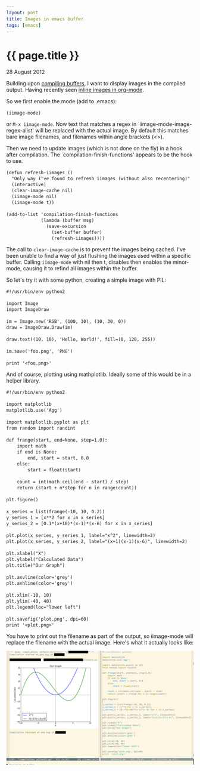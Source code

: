 ```yaml
---
layout: post
title: Images in emacs buffer
tags: [emacs]
---
```


{{ page.title }}
================
<p class="meta">28 August 2012</p>

Building upon [compiling buffers](emacs-compile-on-save.html), I want to display images in the compiled output. Having recently seen [inline images in org-mode](http://floatsolutions.com/blog/2010/10/displaying-inline-images-in-emacs-org-mode/).

So we first enable the mode (add to .emacs):
~~~
(iimage-mode)
~~~

or `M-x iimage-mode`. Now text that matches a regex in `iimage-mode-image-regex-alist' will be replaced with the actual image. By default this matches bare image filenames, and filenames within angle brackets (<>).

Then we need to update images (which is not done on the fly) in a hook after compilation. The `compilation-finish-functions' appears to be the hook to use.

~~~
(defun refresh-iimages ()
  "Only way I've found to refresh iimages (without also recentering)"
  (interactive)
  (clear-image-cache nil)
  (iimage-mode nil)
  (iimage-mode t))

(add-to-list 'compilation-finish-functions 
             (lambda (buffer msg)
               (save-excursion
                 (set-buffer buffer)
                 (refresh-iimages))))
~~~

The call to `clear-image-cache` is to prevent the images being cached. I've been unable to find a way of just flushing the images used within a specific buffer. Calling `iimage-mode` with nil then t, disables then enables the minor-mode, causing it to refind all images within the buffer.

So let's try it with some python, creating a simple image with PIL:
~~~
#!/usr/bin/env python2

import Image
import ImageDraw

im = Image.new('RGB', (100, 30), (10, 30, 0))
draw = ImageDraw.Draw(im)

draw.text((10, 10), 'Hello, World!', fill=(0, 120, 255))
         
im.save('foo.png', 'PNG')

print '<foo.png>'
~~~

And of course, plotting using mathplotlib. Ideally some of this would be in a helper library.

~~~
#!/usr/bin/env python2

import matplotlib
matplotlib.use('Agg')

import matplotlib.pyplot as plt
from random import randint

def frange(start, end=None, step=1.0):
    import math
    if end is None:
        end, start = start, 0.0
    else:
        start = float(start)

    count = int(math.ceil(end - start) / step)
    return (start + n*step for n in range(count))

plt.figure()

x_series = list(frange(-10, 10, 0.2))
y_series_1 = [x**2 for x in x_series]
y_series_2 = [0.1*(x+10)*(x-1)*(x-6) for x in x_series]

plt.plot(x_series, y_series_1, label="x^2", linewidth=2)
plt.plot(x_series, y_series_2, label="(x+1)(x-1)(x-6)", linewidth=2)

plt.xlabel("X")
plt.ylabel("Calculated Data")
plt.title("Our Graph")

plt.axvline(color='grey')
plt.axhline(color='grey')

plt.xlim(-10, 10)
plt.ylim(-40, 40)
plt.legend(loc="lower left")

plt.savefig('plot.png', dpi=60)
print '<plot.png>'
~~~

You have to print out the filename as part of the output, so iimage-mode will replace the filename with the actual image. Here's what it actually looks like:

<img src="/images/emacs-iimage.png" alt="Generated image in emacs" />
